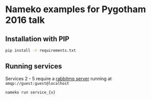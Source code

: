 # Nameko examples for Pygotham 2016 talk

## Installation with PIP

```sh
pip install -r requirements.txt
```

## Running services

Services 2 - 5 require a [rabbitmq server](https://www.rabbitmq.com/download.html) running at `amqp://guest:guest@localhost`

```sh
nameko run service_{x}
```
